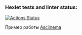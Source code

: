 ### Hexlet tests and linter status:

[![Actions Status](https://github.com/m-salikhov/js-jest-testing-project-67/actions/workflows/hexlet-check.yml/badge.svg)](https://github.com/m-salikhov/js-jest-testing-project-67/actions)

Пример работы
[Asciinema](https://asciinema.org/a/ufpz1RuBSinP92OXHCDo2ktbj)
